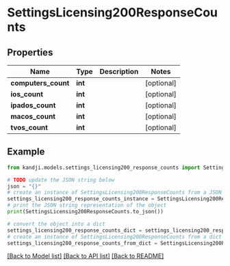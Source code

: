 # SettingsLicensing200ResponseCounts


## Properties

Name | Type | Description | Notes
------------ | ------------- | ------------- | -------------
**computers_count** | **int** |  | [optional] 
**ios_count** | **int** |  | [optional] 
**ipados_count** | **int** |  | [optional] 
**macos_count** | **int** |  | [optional] 
**tvos_count** | **int** |  | [optional] 

## Example

```python
from kandji.models.settings_licensing200_response_counts import SettingsLicensing200ResponseCounts

# TODO update the JSON string below
json = "{}"
# create an instance of SettingsLicensing200ResponseCounts from a JSON string
settings_licensing200_response_counts_instance = SettingsLicensing200ResponseCounts.from_json(json)
# print the JSON string representation of the object
print(SettingsLicensing200ResponseCounts.to_json())

# convert the object into a dict
settings_licensing200_response_counts_dict = settings_licensing200_response_counts_instance.to_dict()
# create an instance of SettingsLicensing200ResponseCounts from a dict
settings_licensing200_response_counts_from_dict = SettingsLicensing200ResponseCounts.from_dict(settings_licensing200_response_counts_dict)
```
[[Back to Model list]](../README.md#documentation-for-models) [[Back to API list]](../README.md#documentation-for-api-endpoints) [[Back to README]](../README.md)


